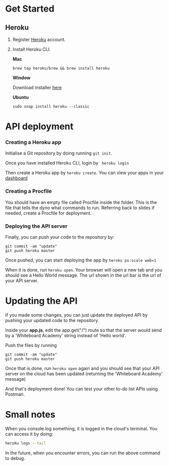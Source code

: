 # Get Started

## Heroku 

1. Register [Heroku](https://signup.heroku.com/dc) account.
2. Install Heroku CLI.

      **Mac**
      ```
      brew tap heroku/brew && brew install heroku
      ```

    **Window**

    Download installer [here](https://cli-assets.heroku.com/heroku-x64.exe)

    **Ubuntu**
    ```
    sudo snap install heroku --classic
    ```

# API deployment

### Creating a Heroku app

Initialise a Git repository by doing running `git init`.

 Once you have installed Heroku CLI, login by `
 heroku login`

 Then create a Heroku app by `heroku create`. You can view your apps in your [dashboard](https://dashboard.heroku.com/apps)

### Creating a Procfile

You should have an empty file called Procfile inside the folder. This is the file that tells the dyno what commands to run. Referring back to slides if needed, create a Procfile for deployment.

### Deploying the API server
Finally, you can push your code to the repository by:

```
git commit -am "update"
git push heroku master
```

Once pushed, you can start deploying the app by `heroku ps:scale web=1`

When it is done, run `heroku open`. Your browser will open a new tab and you should see a Hello World message. The url shown in the url bar is the url of your API server.

# Updating the API

If you made some changes, you can just update the deployed API by pushing your updated code to the repository.

Inside your **app.js**, edit the app.get("/") route so that the server would send by a 'Whiteboard Academy' string instead of 'Hello world'.

Push the files by running

```
git commit -am "update"
git push heroku master
```

Once that is done, run `heroku open` again and you should see that your API server on the cloud has been updated (returning the 'Whiteboard Academy' message)

And that's deployment done! You can test your other to-do list APIs using Postman. 

# Small notes

When you console.log something, it is logged in the cloud's terminal. You can access it by doing:
```bash
heroku logs --tail
```
In the future, when you encounter errors, you can run the above command to debug.